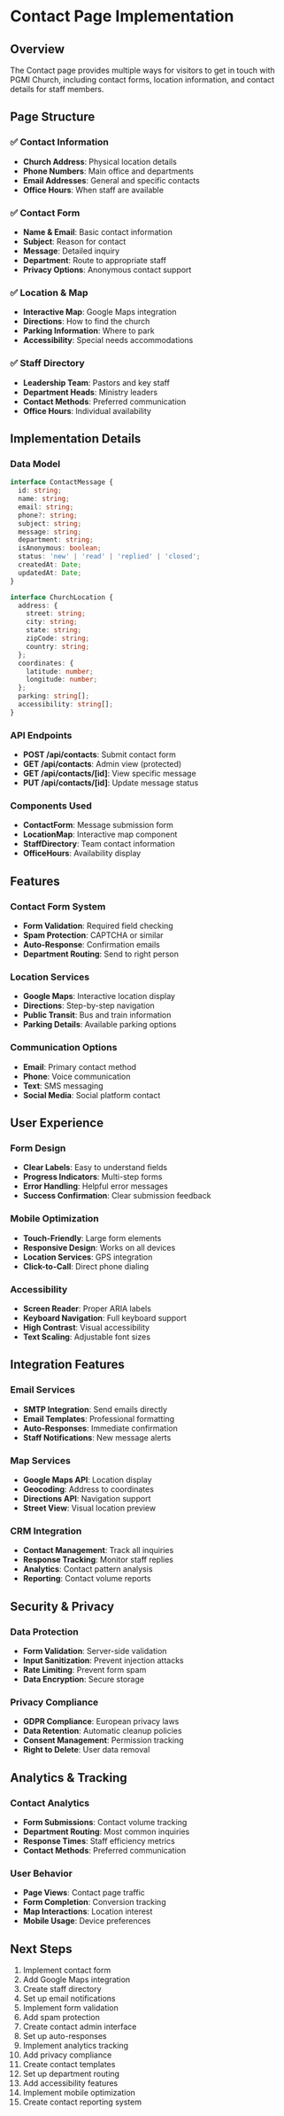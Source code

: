 # Contact Page Implementation

## Overview
The Contact page provides multiple ways for visitors to get in touch with PGMI Church, including contact forms, location information, and contact details for staff members.

## Page Structure

### ✅ Contact Information
- **Church Address**: Physical location details
- **Phone Numbers**: Main office and departments
- **Email Addresses**: General and specific contacts
- **Office Hours**: When staff are available

### ✅ Contact Form
- **Name & Email**: Basic contact information
- **Subject**: Reason for contact
- **Message**: Detailed inquiry
- **Department**: Route to appropriate staff
- **Privacy Options**: Anonymous contact support

### ✅ Location & Map
- **Interactive Map**: Google Maps integration
- **Directions**: How to find the church
- **Parking Information**: Where to park
- **Accessibility**: Special needs accommodations

### ✅ Staff Directory
- **Leadership Team**: Pastors and key staff
- **Department Heads**: Ministry leaders
- **Contact Methods**: Preferred communication
- **Office Hours**: Individual availability

## Implementation Details

### Data Model
```typescript
interface ContactMessage {
  id: string;
  name: string;
  email: string;
  phone?: string;
  subject: string;
  message: string;
  department: string;
  isAnonymous: boolean;
  status: 'new' | 'read' | 'replied' | 'closed';
  createdAt: Date;
  updatedAt: Date;
}

interface ChurchLocation {
  address: {
    street: string;
    city: string;
    state: string;
    zipCode: string;
    country: string;
  };
  coordinates: {
    latitude: number;
    longitude: number;
  };
  parking: string[];
  accessibility: string[];
}
```

### API Endpoints
- **POST /api/contacts**: Submit contact form
- **GET /api/contacts**: Admin view (protected)
- **GET /api/contacts/[id]**: View specific message
- **PUT /api/contacts/[id]**: Update message status

### Components Used
- **ContactForm**: Message submission form
- **LocationMap**: Interactive map component
- **StaffDirectory**: Team contact information
- **OfficeHours**: Availability display

## Features

### Contact Form System
- **Form Validation**: Required field checking
- **Spam Protection**: CAPTCHA or similar
- **Auto-Response**: Confirmation emails
- **Department Routing**: Send to right person

### Location Services
- **Google Maps**: Interactive location display
- **Directions**: Step-by-step navigation
- **Public Transit**: Bus and train information
- **Parking Details**: Available parking options

### Communication Options
- **Email**: Primary contact method
- **Phone**: Voice communication
- **Text**: SMS messaging
- **Social Media**: Social platform contact

## User Experience

### Form Design
- **Clear Labels**: Easy to understand fields
- **Progress Indicators**: Multi-step forms
- **Error Handling**: Helpful error messages
- **Success Confirmation**: Clear submission feedback

### Mobile Optimization
- **Touch-Friendly**: Large form elements
- **Responsive Design**: Works on all devices
- **Location Services**: GPS integration
- **Click-to-Call**: Direct phone dialing

### Accessibility
- **Screen Reader**: Proper ARIA labels
- **Keyboard Navigation**: Full keyboard support
- **High Contrast**: Visual accessibility
- **Text Scaling**: Adjustable font sizes

## Integration Features

### Email Services
- **SMTP Integration**: Send emails directly
- **Email Templates**: Professional formatting
- **Auto-Responses**: Immediate confirmation
- **Staff Notifications**: New message alerts

### Map Services
- **Google Maps API**: Location display
- **Geocoding**: Address to coordinates
- **Directions API**: Navigation support
- **Street View**: Visual location preview

### CRM Integration
- **Contact Management**: Track all inquiries
- **Response Tracking**: Monitor staff replies
- **Analytics**: Contact pattern analysis
- **Reporting**: Contact volume reports

## Security & Privacy

### Data Protection
- **Form Validation**: Server-side validation
- **Input Sanitization**: Prevent injection attacks
- **Rate Limiting**: Prevent form spam
- **Data Encryption**: Secure storage

### Privacy Compliance
- **GDPR Compliance**: European privacy laws
- **Data Retention**: Automatic cleanup policies
- **Consent Management**: Permission tracking
- **Right to Delete**: User data removal

## Analytics & Tracking

### Contact Analytics
- **Form Submissions**: Contact volume tracking
- **Department Routing**: Most common inquiries
- **Response Times**: Staff efficiency metrics
- **Contact Methods**: Preferred communication

### User Behavior
- **Page Views**: Contact page traffic
- **Form Completion**: Conversion tracking
- **Map Interactions**: Location interest
- **Mobile Usage**: Device preferences

## Next Steps
1. Implement contact form
2. Add Google Maps integration
3. Create staff directory
4. Set up email notifications
5. Implement form validation
6. Add spam protection
7. Create contact admin interface
8. Set up auto-responses
9. Implement analytics tracking
10. Add privacy compliance
11. Create contact templates
12. Set up department routing
13. Add accessibility features
14. Implement mobile optimization
15. Create contact reporting system
